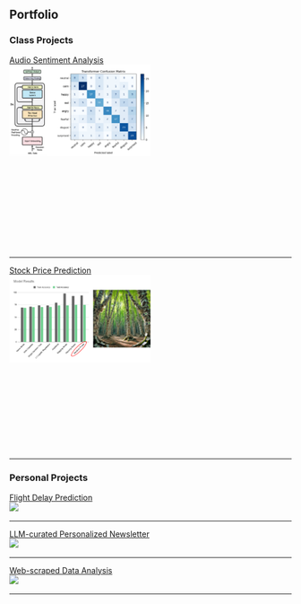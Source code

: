 ## Portfolio

### Class Projects

[Audio Sentiment Analysis](/audio_sentiment)
<img src="images/audio_project_image.png" style="transform: scale(0.5); transform-origin: top left;">

---
[Stock Price Prediction](/docs/stock_prediction.html)
<img src="images/stock_project_image.png" style="transform: scale(0.5); transform-origin: top left;" />

---

### Personal Projects

[Flight Delay Prediction](/sample_page)  
<img src="images/dummy_thumbnail.jpg?raw=true"/>

---
[LLM-curated Personalized Newsletter](/pdf/sample_presentation.pdf)  
<img src="images/dummy_thumbnail.jpg?raw=true"/>

---
[Web-scraped Data Analysis](http://example.com/)  
<img src="images/dummy_thumbnail.jpg?raw=true"/>

---

